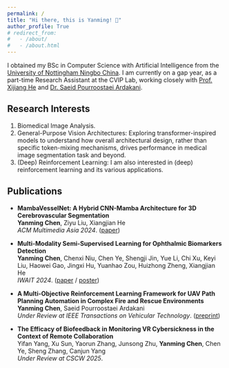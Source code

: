 ```yaml
---
permalink: /
title: "Hi there, this is Yanming! 👋"
author_profile: True
# redirect_from: 
#   - /about/
#   - /about.html
---
```


I obtained my BSc in Computer Science with Artificial Intelligence from the [University of Nottingham Ningbo China](https://www.nottingham.edu.cn/). I am currently on a gap year, as a part-time Research Assistant at the CVIP Lab, working closely with [Prof. Xijiang He](https://scholar.google.com.au/citations?user=BiBXGfIAAAAJ&hl=en) and [Dr. Saeid Pourroostaei Ardakani](https://scholar.google.com/citations?user=3OeHr8gAAAAJ&hl=en).

## **Research Interests**
1. Biomedical Image Analysis.
2. General-Purpose Vision Architectures: Exploring transformer-inspired models to understand how overall architectural design, rather than specific token-mixing mechanisms, drives performance in medical image segmentation task and beyond.  
3. (Deep) Reinforcement Learning: I am also interested in (deep) reinforcement learning and its various applications.

## Publications

- **MambaVesselNet: A Hybrid CNN-Mamba Architecture for 3D Cerebrovascular Segmentation**  
  **Yanming Chen**, Ziyu Liu, Xiangjian He  
  *ACM Multimedia Asia 2024*. ([paper](MambaVesselNet.pdf))  

- **Multi-Modality Semi-Supervised Learning for Ophthalmic Biomarkers Detection**  
  **Yanming Chen**, Chenxi Niu, Chen Ye, Shengji Jin, Yue Li, Chi Xu, Keyi Liu, Haowei Gao, Jingxi Hu, Yuanhao Zou, Huizhong Zheng, Xiangjian He  
  *IWAIT 2024*. ([paper](IWAIT_Paper.pdf) / [poster](IWAIT_Poster.pdf))  

- **A Multi-Objective Reinforcement Learning Framework for UAV Path Planning Automation in Complex Fire and Rescue Environments**  
  **Yanming Chen**, Saeid Pourroostaei Ardakani  
  *Under Review at IEEE Transactions on Vehicular Technology*. ([preprint](FAR-UAV-2024.pdf))  

- **The Efficacy of Biofeedback in Monitoring VR Cybersickness in the Context of Remote Collaboration**  
  Yifan Yang, Xu Sun, Yaorun Zhang, Junsong Zhu, **Yanming Chen**, Chen Ye, Sheng Zhang, Canjun Yang  
  *Under Review at CSCW 2025*.  
